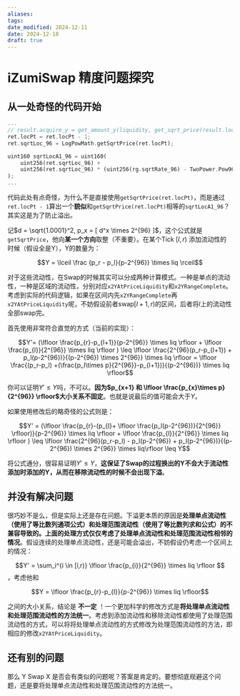 ```yaml
---
aliases: 
tags: 
date_modified: 2024-12-11
date: 2024-12-10
draft: true
---
```


# iZumiSwap 精度问题探究

## 从一处奇怪的代码开始

```rust
...
// result.acquire_y = get_amount_y(liquidity, get_sqrt_price(result.loc_pt), sqrt_price_r_96, sqrt_rate_96(), false);
ret.locPt = ret.locPt - 1;
ret.sqrtLoc_96 = LogPowMath.getSqrtPrice(ret.locPt);

uint160 sqrtLocA1_96 = uint160(
    uint256(ret.sqrtLoc_96) +
    uint256(ret.sqrtLoc_96) * (uint256(rg.sqrtRate_96) - TwoPower.Pow96) / TwoPower.Pow96
);
...
```

代码此处有点奇怪，为什么不是直接使用`getSqrtPrice(ret.locPt)`，而是通过`ret.locPt - 1`算出一个**貌似**和`getSqrtPrice(ret.locPt)`相等的`sqrtLocA1_96`？其实这是为了防止溢出。

记$d = \sqrt{1.0001}^2, p_x = [ d^x \times 2^{96} ]$，这个公式就是`getSqrtPrice`，他向**某一个方向**取整（不重要）。在某个Tick $[l,r)$ 添加流动性的时候（假设全是Y），Y的数量为：

$$Y = \lceil \frac {p_r - p_l}{p-2^{96}}  \times liq \rceil$$

对于这些流动性，在Swap的时候其实可以分成两种计算模式。一种是单点的流动性，一种是区域的流动性，分别对应`x2YAtPriceLiquidity`和`x2YRangeComplete`。考虑到实际的代码逻辑，如果在区间内先`x2YRangeComplete`再 `x2YAtPriceLiquidity`呢，不妨假设前者swap$[l+1, r)$的区间，后者将$l$上的流动性全部swap完。

首先使用非常符合直觉的方式（当前的实现）：

$$Y'= (\lfloor \frac{p_{r}-p_{l+1}}{p-2^{96}} \times liq \rfloor + \lfloor \frac{p_{l}}{2^{96}} \times liq \rfloor )  
\leq \lfloor \frac{2^{96}(p_r-p_{l+1}) + p_l(p-2^{96})}{(p-2^{96}) \times 2^{96}} \times liq \rfloor 
= \lfloor \frac{(p_r-p_l) +(\frac{p_l\times p}{2^{96}}-p_{l+1})}{(p-2^{96})} \times liq \rfloor$$

你可以证明$Y' \leq Y$吗，不可以。**因为$p_{x+1} 和 \lfloor \frac{p_{x}\times p}{2^{96}} \rfloor$大小关系不固定**。也就是说最后的值可能会大于$Y$。

如果使用修改后的略奇怪的公式则是：

$$Y'
= (\lfloor \frac{p_{r}-(p_{l}+ \lfloor \frac{p_l(p-2^{96})}{2^{96}} \rfloor)}{p-2^{96}} \times liq \rfloor + \lfloor \frac{p_{l}}{2^{96}} \times liq \rfloor ) 
\leq \lfloor \frac{2^{96}(p_r-p_l) - p_l(p-2^{96}) + p_l(p-2^{96})}{(p-2^{96}) \times 2^{96}} \times liq\rfloor 
\leq Y$$

将公式通分，很容易证明$Y' \leq Y$，**这保证了Swap的过程换出的Y不会大于流动性添加时添加的Y，从而在移除流动性的时候不会出现下溢**。


## 并没有解决问题

很巧妙不是么，但是实际上还是存在问题。下溢更本质的原因是**处理单点流动性（使用了等比数列通项公式）和处理范围流动性（使用了等比数列求和公式）的不兼容导致的。上面的处理方式仅仅考虑了处理单点流动性和处理范围流动性相邻的情况**。假设连续的处理单点流动性，还是可能会溢出，不妨假设仍考虑一个区间上的情况：

$$Y' = \sum_i^{i \in [l,r)} \lfloor \frac{p_{i}}{2^{96}} \times liq \rfloor $$，考虑他和 

$$Y = \lfloor \frac{p_{r}-p_{l}}{p-2^{96}} \times liq \rfloor$$

之间的大小关系，结论是 **不一定** ！一个更加科学的修改方式是**将处理单点流动性和处理范围流动性的方法统一**。考虑到添加流动性和移除流动性都使用了处理范围流动性的方式，可以将将处理单点流动性的方式修改为处理范围流动性的方法，即相应的修改`x2YAtPriceLiquidity`。

## 还有别的问题

那么 Y Swap X 是否会有类似的问题呢？答案是肯定的。要想彻底规避这个问题，还是要将处理单点流动性和处理范围流动性的方法统一。
